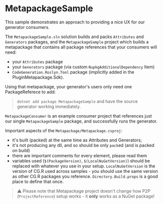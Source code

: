 # MetapackageSample

This sample demonstrates an approach to providing a nice UX for our generator consumers.

The `MetapackageSample.sln` solution builds and packs `Attributes` and `Generators` packages,
and the `MetapackageSample` project which builds a metapackage that contains all package
references that your consumers will need:
* your `Attributes` package
* your `Generators` package (via custom `NupkgAdditionalDependency` Item)
* `CodeGeneration.Roslyn.Tool` package (implicitly added in the PluginMetapackage.Sdk).

Using that metapackage, your generator's users only need one PackageReferece to add:
> `dotnet add package MetapackageSample`
and have the source generator working immediately.

`MetapackageConsumer` is an example consumer project that references just
our single `MetapackageSample` package, and successfully runs the generator.

Important aspects of the `Metapackage/Metapackage.csproj`:
* it's built (packed) at the same time as Attributes and Generators;
* it's not producing any dll, and so should be only `pack`ed (and is packed on build)
* there are important comments for every element, please read them
* variables used (`$(PackageVersion)`, `$(LocalNuGetVersion)`) should be replaced
  with whatever you use in your setup. `LocalNuGetVersion` is the version of CG.R
  used across samples - you should use the same version as other CG.R packages you
  reference. `Directory.Build.props` is a good place to define that once.
  

> ⚠ Please note that Metapackage project doesn't change how P2P (`ProjectReference`)
> setup works - it **only** works as a NuGet package!
